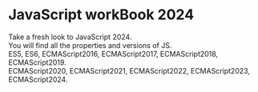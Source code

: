 # JavaScript workBook 2024
 Take a fresh look to JavaScript 2024. <br>
You will find all the properties and versions of JS. <br>
ES5, ES6, ECMAScript2016, ECMAScript2017, ECMAScript2018, ECMAScript2019. <br>
ECMAScript2020, ECMAScript2021, ECMAScript2022, ECMAScript2023, ECMAScript2024.
